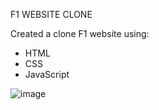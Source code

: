 F1 WEBSITE CLONE

Created a clone F1 website using:

- HTML
- CSS
- JavaScript

![image](https://github.com/Milan-Asad/F1-website/assets/79909176/33ea5a2f-afa8-4a02-af49-4070286fa285)
